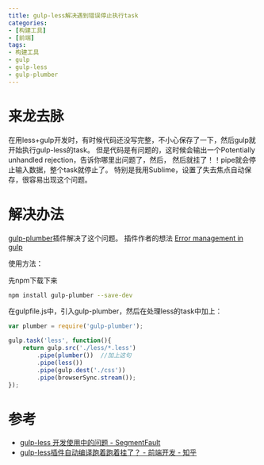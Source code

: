 ```yaml
---
title: gulp-less解决遇到错误停止执行task
categories:
- [构建工具]
- [前端]
tags:
- 构建工具
- gulp
- gulp-less
- gulp-plumber
---
```


# 来龙去脉

在用less+gulp开发时，有时候代码还没写完整，不小心保存了一下，然后gulp就开始执行gulp-less的task。
但是代码是有问题的，这时候会输出一个Potentially unhandled rejection，告诉你哪里出问题了，然后，
然后就挂了！！pipe就会停止输入数据，整个task就停止了。
特别是我用Sublime，设置了失去焦点自动保存，很容易出现这个问题。

# 解决办法

[gulp-plumber]插件解决了这个问题。
插件作者的想法 [Error management in gulp][]

使用方法：

先npm下载下来

```bash
npm install gulp-plumber --save-dev
```

在gulpfile.js中，引入gulp-plumber，然后在处理less的task中加上：

```javascript
var plumber = require('gulp-plumber');

gulp.task('less', function(){
    return gulp.src('./less/*.less')
        .pipe(plumber())  //加上这句
        .pipe(less())
        .pipe(gulp.dest('./css'))
        .pipe(browserSync.stream());
});
```

# 参考

* [gulp-less 开发使用中的问题 - SegmentFault][]
* [gulp-less插件自动编译跑着跑着挂了？ - 前端开发 - 知乎][]



[gulp-plumber]: https://github.com/floatdrop/gulp-plumber
[Error management in gulp]: https://gist.github.com/floatdrop/8269868
[gulp-less 开发使用中的问题 - SegmentFault]: https://segmentfault.com/q/1010000002989913
[gulp-less插件自动编译跑着跑着挂了？ - 前端开发 - 知乎]: http://www.zhihu.com/question/40091117
